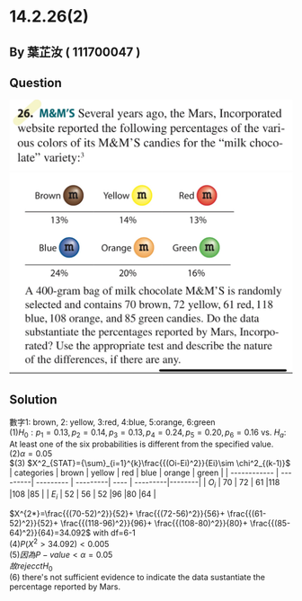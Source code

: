 # 14.2.26(2)

## By 葉芷汝 ( 111700047 )

## Question

![image](https://raw.githubusercontent.com/HWTeng-Course/202402-Statistics/main/Images/S__3842223.jpg)
![image](https://raw.githubusercontent.com/HWTeng-Course/202402-Statistics/main/Images/S__3842225.jpg)

## Solution
數字1: brown, 2: yellow, 3:red, 4:blue, 5:orange, 6:green\
$(1) H_0: p_1=0.13, p_2=0.14, p_3=0.13, p_4=0.24, p_5=0.20, p_6=0.16$ vs. $H_a$: At least one of the six probabilities is different from the specified value.\
$(2) \alpha = 0.05$\
$(3) $X^2_{STAT}={\sum}_{i=1}^{k}\frac{{(Oi-Ei)^2}}{Ei}\sim \chi^2_{(k-1)}$
| categories   |  brown   | yellow    | red      | blue | orange   | green  |
| ------------ | ---------| --------- | ---------| ---- | ---------|--------|
| $O_i$        |    70    | 72        | 61       |118   |108       |85      |
| $E_i$        |    52    | 56        | 52       |96    |80        |64      |

$X^{2*}=\frac{{(70-52)^2}}{52}+ \frac{{(72-56)^2}}{56}+ \frac{{(61-52)^2}}{52}+ \frac{{(118-96)^2}}{96}+ \frac{{(108-80)^2}}{80}+ \frac{{(85-64)^2}}{64}=34.092$ with df=6-1\
$(4) P(X^2>34.092)<0.005$\
$(5) 因為P-value<{\alpha} =0.05$\
$故rejecct H_0$\
(6) there's not sufficient evidence to indicate the data sustantiate the percentage reported  by Mars.
